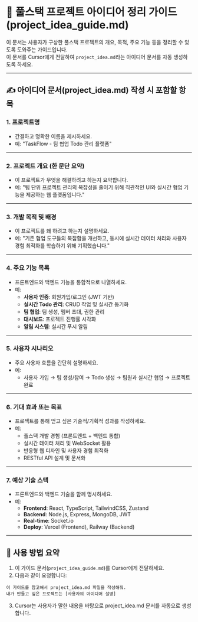 # 🧠 풀스택 프로젝트 아이디어 정리 가이드 (project_idea_guide.md)

이 문서는 사용자가 구상한 풀스택 프로젝트의 개요, 목적, 주요 기능 등을 정리할 수 있도록 도와주는 가이드입니다.  
이 문서를 Cursor에게 전달하여 `project_idea.md`라는 아이디어 문서를 자동 생성하도록 하세요.

---

## ✍️ 아이디어 문서(project_idea.md) 작성 시 포함할 항목

### 1. 프로젝트명

- 간결하고 명확한 이름을 제시하세요.
- 예: "TaskFlow - 팀 협업 Todo 관리 플랫폼"

---

### 2. 프로젝트 개요 (한 문단 요약)

- 이 프로젝트가 무엇을 해결하려고 하는지 요약합니다.
- 예: "팀 단위 프로젝트 관리의 복잡성을 줄이기 위해 직관적인 UI와 실시간 협업 기능을 제공하는 웹 플랫폼입니다."

---

### 3. 개발 목적 및 배경

- 이 프로젝트를 왜 하려고 하는지 설명하세요.
- 예: "기존 협업 도구들의 복잡함을 개선하고, 동시에 실시간 데이터 처리와 사용자 경험 최적화를 학습하기 위해 기획했습니다."

---

### 4. 주요 기능 목록

- 프론트엔드와 백엔드 기능을 통합적으로 나열하세요.
- 예:
  - **사용자 인증**: 회원가입/로그인 (JWT 기반)
  - **실시간 Todo 관리**: CRUD 작업 및 실시간 동기화
  - **팀 협업**: 팀 생성, 멤버 초대, 권한 관리
  - **대시보드**: 프로젝트 진행률 시각화
  - **알림 시스템**: 실시간 푸시 알림

---

### 5. 사용자 시나리오

- 주요 사용자 흐름을 간단히 설명하세요.
- 예:
  - 사용자 가입 → 팀 생성/참여 → Todo 생성 → 팀원과 실시간 협업 → 프로젝트 완료

---

### 6. 기대 효과 또는 목표

- 프로젝트를 통해 얻고 싶은 기술적/기획적 성과를 작성하세요.
- 예:
  - 풀스택 개발 경험 (프론트엔드 + 백엔드 통합)
  - 실시간 데이터 처리 및 WebSocket 활용
  - 반응형 웹 디자인 및 사용자 경험 최적화
  - RESTful API 설계 및 문서화

---

### 7. 예상 기술 스택

- 프론트엔드와 백엔드 기술을 함께 명시하세요.
- 예:
  - **Frontend**: React, TypeScript, TailwindCSS, Zustand
  - **Backend**: Node.js, Express, MongoDB, JWT
  - **Real-time**: Socket.io
  - **Deploy**: Vercel (Frontend), Railway (Backend)

---

## 📌 사용 방법 요약

1. 이 가이드 문서(`project_idea_guide.md`)를 Cursor에게 전달하세요.
2. 다음과 같이 요청합니다:

```
이 가이드를 참고해서 project_idea.md 파일을 작성해줘.
내가 만들고 싶은 프로젝트는 [사용자의 아이디어 설명]
```

3. Cursor는 사용자가 말한 내용을 바탕으로 project_idea.md 문서를 자동으로 생성합니다. 